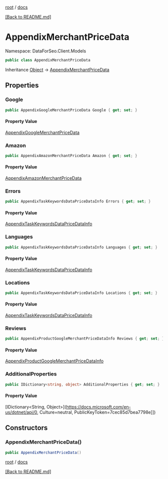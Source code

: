 [root](./../ "root") / [docs](./ "docs")

[[Back to README.md]](./../README.md "[Back to README.md]")

# AppendixMerchantPriceData

Namespace: DataForSeo.Client.Models

```csharp
public class AppendixMerchantPriceData
```

Inheritance [Object](https://docs.microsoft.com/en-us/dotnet/api/Object) → [AppendixMerchantPriceData](./AppendixMerchantPriceData.md)

## Properties

### **Google**

```csharp
public AppendixGoogleMerchantPriceData Google { get; set; }
```

#### Property Value

[AppendixGoogleMerchantPriceData](./AppendixGoogleMerchantPriceData.md)<br>

### **Amazon**

```csharp
public AppendixAmazonMerchantPriceData Amazon { get; set; }
```

#### Property Value

[AppendixAmazonMerchantPriceData](./AppendixAmazonMerchantPriceData.md)<br>

### **Errors**

```csharp
public AppendixTaskKeywordsDataPriceDataInfo Errors { get; set; }
```

#### Property Value

[AppendixTaskKeywordsDataPriceDataInfo](./AppendixTaskKeywordsDataPriceDataInfo.md)<br>

### **Languages**

```csharp
public AppendixTaskKeywordsDataPriceDataInfo Languages { get; set; }
```

#### Property Value

[AppendixTaskKeywordsDataPriceDataInfo](./AppendixTaskKeywordsDataPriceDataInfo.md)<br>

### **Locations**

```csharp
public AppendixTaskKeywordsDataPriceDataInfo Locations { get; set; }
```

#### Property Value

[AppendixTaskKeywordsDataPriceDataInfo](./AppendixTaskKeywordsDataPriceDataInfo.md)<br>

### **Reviews**

```csharp
public AppendixProductGoogleMerchantPriceDataInfo Reviews { get; set; }
```

#### Property Value

[AppendixProductGoogleMerchantPriceDataInfo](./AppendixProductGoogleMerchantPriceDataInfo.md)<br>

### **AdditionalProperties**

```csharp
public IDictionary<string, object> AdditionalProperties { get; set; }
```

#### Property Value

[IDictionary&lt;String, Object&gt;](https://docs.microsoft.com/en-us/dotnet/api/0, Culture=neutral, PublicKeyToken=7cec85d7bea7798e]])<br>

## Constructors

### **AppendixMerchantPriceData()**

```csharp
public AppendixMerchantPriceData()
```

[root](./../ "root") / [docs](./ "docs")

[[Back to README.md]](./../README.md "[Back to README.md]")